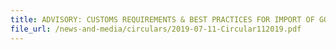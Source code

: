 ```yaml
---
title: ADVISORY: CUSTOMS REQUIREMENTS & BEST PRACTICES FOR IMPORT OF GOODS
file_url: /news-and-media/circulars/2019-07-11-Circular112019.pdf
---
```

